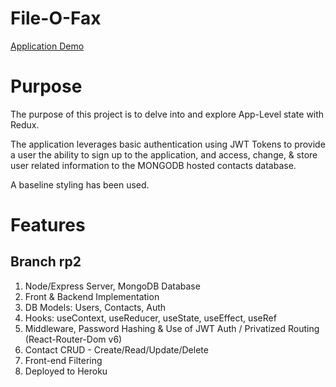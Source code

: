 # File-O-Fax
[Application Demo]()

# Purpose
The purpose of this project is to delve into and explore App-Level state with Redux.

The application leverages basic authentication using JWT Tokens to provide a user the ability
to sign up to the application, and access, change, & store user related information to the MONGODB
hosted contacts database.

A baseline styling has been used.

# Features

Branch rp2
-------------------
1. Node/Express Server, MongoDB Database
2. Front & Backend Implementation
3. DB Models: Users, Contacts, Auth
4. Hooks: useContext, useReducer, useState, useEffect, useRef
5. Middleware, Password Hashing & Use of JWT Auth / Privatized Routing (React-Router-Dom v6)
6. Contact CRUD - Create/Read/Update/Delete
7. Front-end Filtering
8. Deployed to Heroku